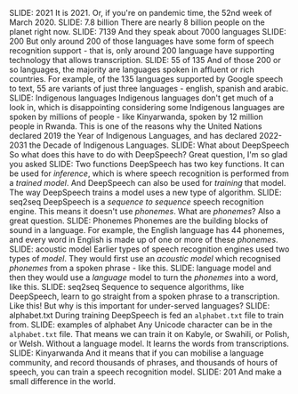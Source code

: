 SLIDE: 2021
It is 2021. Or, if you're on pandemic time, the 52nd week of March 2020.
SLIDE: 7.8 billion
There are nearly 8 billion people on the planet right now.
SLIDE: 7139
And they speak about 7000 languages
SLIDE: 200
But only around 200 of those languages have some form of speech recognition support - that is, only around 200 language have supporting technology that allows transcription.
SLIDE: 55 of 135
And of those 200 or so languages, the majority are languages spoken in affluent or rich countries. For example, of the 135 languages supported by Google speech to text, 55 are variants of just three languages - english, spanish and arabic.
SLIDE: Indigenous languages
Indigenous languages don't get much of a look in, which is disappointing considering some Indigenous languages are spoken by millions of people - like Kinyarwanda, spoken by 12 million people in Rwanda. This is one of the reasons why the United Nations declared 2019 the Year of Indigenous Languages, and has declared 2022-2031 the Decade of Indigenous Languages.
SLIDE: What about DeepSpeech
So what does this have to do with DeepSpeech?
Great question, I'm so glad you asked
SLIDE: Two functions
DeepSpeech has two key functions. It can be used for _inference_, which is where speech recognition is performed from a _trained model_.
And DeepSpeech can also be used for _training_ that model.
The way DeepSpeech trains a model uses a new type of algorithm.
SLIDE: seq2seq
DeepSpeech is a _sequence to sequence_ speech recognition engine. This means it doesn't use _phonemes_.
What are _phonemes_? Also a great question.
SLIDE: Phonemes
Phonemes are the building blocks of sound in a language. For example, the English language has 44 phonemes, and every word in English is made up of one or more of these _phonemes_.
SLIDE: acoustic model
Earlier types of speech recognition engines used two types of _model_. They would first use an _acoustic model_ which recognised _phonemes_ from a spoken phrase - like this.
SLIDE: language model
and then they would use a _language_ model to turn the _phonemes_ into a word, like this.
SLIDE: seq2seq
Sequence to sequence algorithms, like DeepSpeech, learn to go straight from a spoken phrase to a transcription. Like this!
But why is this important for under-served languages?
SLIDE: alphabet.txt
During training DeepSpeech is fed an `alphabet.txt` file to train from.
SLIDE: examples of alphabet
Any Unicode character can be in the `alphabet.txt` file.
That means we can train it on Kabyle, or Swahili, or Polish, or Welsh. Without a language model. It learns the words from transcriptions.
SLIDE: Kinyarwanda
And it means that if you can mobilise a language community, and record thousands of phrases, and thousands of hours of speech, you can train a speech recognition model.
SLIDE: 201
And make a small difference in the world.
